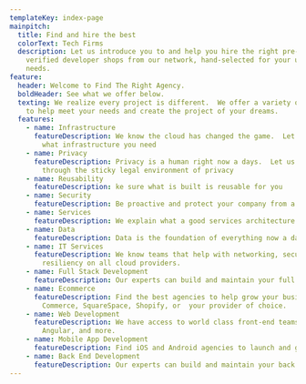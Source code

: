```yaml
---
templateKey: index-page
mainpitch:
  title: Find and hire the best
  colorText: Tech Firms
  description: Let us introduce you to and help you hire the right pre-vetted and
    verified developer shops from our network, hand-selected for your unique
    needs.
feature:
  header: Welcome to Find The Right Agency.
  boldHeader: See what we offer below.
  texting: We realize every project is different.  We offer a variety of services
    to help meet your needs and create the project of your dreams.
  features:
    - name: Infrastructure
      featureDescription: We know the cloud has changed the game.  Let us figure out
        what infrastructure you need
    - name: Privacy
      featureDescription: Privacy is a human right now a days.  Let us lead you
        through the sticky legal environment of privacy
    - name: Reusability
      featureDescription: ke sure what is built is reusable for you
    - name: Security
      featureDescription: Be proactive and protect your company from a breach before you even begin
    - name: Services
      featureDescription: We explain what a good services architecture can look like
    - name: Data
      featureDescription: Data is the foundation of everything now a days.  Let us think data first
    - name: IT Services
      featureDescription: We know teams that help with networking, security, and
        resiliency on all cloud providers.
    - name: Full Stack Development
      featureDescription: Our experts can build and maintain your full stack app in no time.
    - name: Ecommerce
      featureDescription: Find the best agencies to help grow your business on Woo
        Commerce, SquareSpace, Shopify, or  your provider of choice.
    - name: Web Development
      featureDescription: We have access to world class front-end teams for React,
        Angular, and more.
    - name: Mobile App Development
      featureDescription: Find iOS and Android agencies to launch and grow your mobile app ASAP.
    - name: Back End Development
      featureDescription: Our experts can build and maintain your back end app in no time.
---
```

